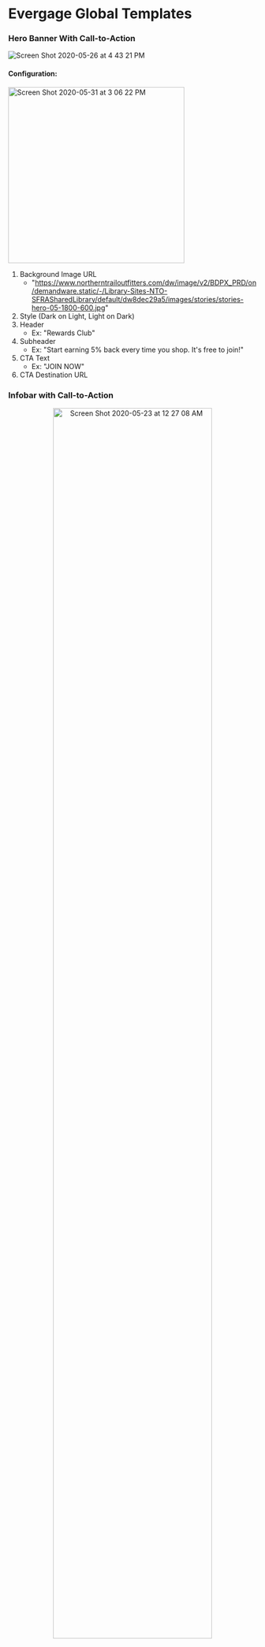 # Evergage Global Templates

### Hero Banner With Call-to-Action
![Screen Shot 2020-05-26 at 4 43 21 PM](https://user-images.githubusercontent.com/32201252/82960688-09ee7f00-9f70-11ea-88b2-e476e995edf4.png)

#### Configuration:
<img width="357" alt="Screen Shot 2020-05-31 at 3 06 22 PM" src="https://user-images.githubusercontent.com/32201252/83363710-4cd59b80-a350-11ea-8f19-c827ff897dbd.png">

1. Background Image URL
    - "https://www.northerntrailoutfitters.com/dw/image/v2/BDPX_PRD/on/demandware.static/-/Library-Sites-NTO-SFRASharedLibrary/default/dw8dec29a5/images/stories/stories-hero-05-1800-600.jpg"
1. Style (Dark on Light, Light on Dark)
1. Header
    - Ex: "Rewards Club"
1. Subheader
    - Ex: "Start earning 5% back every time you shop. It's free to join!"
1. CTA Text
    - Ex: "JOIN NOW"
1. CTA Destination URL

### Infobar with Call-to-Action
<div align="center">
<img width="80%" alt="Screen Shot 2020-05-23 at 12 27 08 AM" src="https://user-images.githubusercontent.com/32201252/82724609-25b20680-9c8c-11ea-970f-2b411e26b233.png">

<img width="80%" alt="Screen Shot 2020-05-23 at 12 29 06 AM" src="https://user-images.githubusercontent.com/32201252/82724650-6c9ffc00-9c8c-11ea-9aff-78dded841f87.png">
</div>

#### Configuration: 
<img width="356" alt="Screen Shot 2020-05-31 at 3 05 16 PM" src="https://user-images.githubusercontent.com/32201252/83363682-24e63800-a350-11ea-9ac9-2a7d18e60811.png">

1. Infobar Position
    -  Dropdown: Top, Bottom
1. Style (Dark on Light, Light on Dark)
1. Main Text
    - Top Infobar 
      - Ex: "Get free 2-day shipping with any $50 purchase. Ends 4/25!"
    - Bottom Infobar:
      - Ex: "Refer a friend and get $25 off your next purchase!"
1. CTA Text
    - Top Infobar 
      - Ex: "SHOP NOW"
    - Bottom Infobar 
      - Ex: "Learn More"
1. CTA Destination URL

### Email Capture Popup
<div align="center">
<img width="80%" alt="Screen Shot 2020-03-28 at 6 27 00 PM" src="https://user-images.githubusercontent.com/32201252/82980060-62884100-9f9d-11ea-82b5-28d10df29d9f.png">

<img width="80%" alt="Screen Shot 2020-03-28 at 6 27 00 PM" src="https://user-images.githubusercontent.com/32201252/82980067-66b45e80-9f9d-11ea-80f6-20abe8984d61.png">
</div>

#### Configuration: 
<img width="359" alt="Screen Shot 2020-05-31 at 3 07 14 PM" src="https://user-images.githubusercontent.com/32201252/83363725-6b3b9700-a350-11ea-8107-d0ca7d7d44e7.png">

1. Background Image URL
    - Ex: "https://www.northerntrailoutfitters.com/on/demandware.static/-/Library-Sites-NTO-SFRASharedLibrary/default/dw656a6e88/images/homepage/home-rain-gear-hero-450-600@2x.jpg"
1. Style (Dark on Light, Light on Dark)
1. Header
    - Ex: "Get On The List"
1. Subheader
    - Ex: "Sign up for exclusive offers, events, and inspirations. Plus, get 10% off your next order!"  
1. CTA Text
    - Ex: "Sign Me Up"
1. Opt-out Text
    - Ex: "No Thanks"
1. Confirmation Header (Header to display upon successful email submission)
    - Ex: "Thank You"
1. Confirmatin Subheader (Subheader to display below Confirmation Header)
    - Ex: "Check your email for the discount code!"

### Product Recommendations
![Screen Shot 2020-05-08 at 6 32 30 PM](https://user-images.githubusercontent.com/32201252/81460417-0c706c80-915a-11ea-80b3-2d841ecb8ffd.png)

#### Configuration: 
![Screen Shot 2020-05-11 at 5 39 45 PM](https://user-images.githubusercontent.com/32201252/81625668-69fcf700-93ae-11ea-8b41-b35b754a2b58.png)

1. Recommendations Row Header
    - Ex: "Recommended For You"
2. Recipe

### Callout
<div align="center">
<img width="80%" alt="Screen Shot 2020-05-31 at 12 24 34 PM" src="https://user-images.githubusercontent.com/32201252/83360921-c9a94b00-a339-11ea-918f-bc7151b5d0e6.png">
<img width="80%" alt="Screen Shot 2020-05-31 at 12 24 53 PM" src="https://user-images.githubusercontent.com/32201252/83360930-cf069580-a339-11ea-9f25-6acc3d674df7.png">
</div>

#### Configuration: 
<img width="356" alt="Screen Shot 2020-05-31 at 3 03 37 PM" src="https://user-images.githubusercontent.com/32201252/83363649-ea7c9b00-a34f-11ea-9deb-619ba87e5bdb.png">

1. Callout Direction (Top, Bottom, Left, Right)
1. Style (Dark on Light, Light on Dark)
1. Main Text
    - Ex: "Ask us questions here! Or check out our"
1. CTA Text
    - Ex: "Help Community"
1. CTA Destination URL

### Smart Search
![Screen Shot 2020-05-09 at 3 14 11 PM](https://user-images.githubusercontent.com/32201252/81486151-bfe36a80-9207-11ea-8bd1-f6cbced0b079.png)

#### Configuration: 
![Screen Shot 2020-05-09 at 3 11 53 PM](https://user-images.githubusercontent.com/32201252/81486113-6d09b300-9207-11ea-9627-b84b49b6d98f.png)

1. Recipe ID

### Hero Banner Contextual Bandit
![Screen Shot 2020-04-29 at 12 27 33 AM](https://user-images.githubusercontent.com/32201252/80572578-5cf60600-89b3-11ea-8ff4-d6727a5824dc.png)

#### Configuration: 
No configuration required for this template